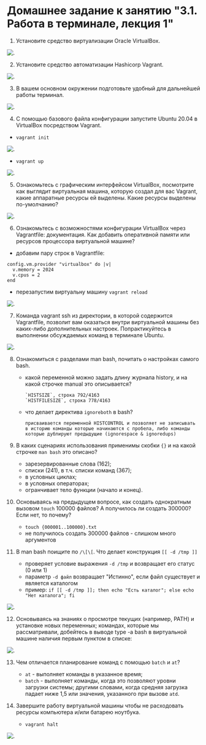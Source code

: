 # Домашнее задание к занятию "3.1. Работа в терминале, лекция 1"

1. Установите средство виртуализации Oracle VirtualBox.

![.](img/img1.jpg)

2. Установите средство автоматизации Hashicorp Vagrant.

![.](img/img2.jpg)

3. В вашем основном окружении подготовьте удобный для дальнейшей работы терминал.

![.](img/img3.jpg)

4. С помощью базового файла конфигурации запустите Ubuntu 20.04 в VirtualBox посредством Vagrant.
- `vagrant init`

![.](img/img4_1.jpg)

- `vagrant up`

![.](img/img4_2.jpg)

5. Ознакомьтесь с графическим интерфейсом VirtualBox, посмотрите как выглядит виртуальная машина, которую создал для вас Vagrant, какие аппаратные ресурсы ей выделены. Какие ресурсы выделены по-умолчанию?

![.](img/img5.jpg)

6. Ознакомьтесь с возможностями конфигурации VirtualBox через Vagrantfile: документация. Как добавить оперативной памяти или ресурсов процессора виртуальной машине?
- добавим пару строк в Vagrantfile:
````
config.vm.provider "virtualbox" do |v|
  v.memory = 2024
  v.cpus = 2
end
````
- перезапустим виртуальну машину `vagrant reload`

![.](img/img6.jpg)

7. Команда vagrant ssh из директории, в которой содержится Vagrantfile, позволит вам оказаться внутри виртуальной машины без каких-либо дополнительных настроек. Попрактикуйтесь в выполнении обсуждаемых команд в терминале Ubuntu.

![.](img/img7.jpg)

8. Ознакомиться с разделами man bash, почитать о настройках самого bash.

   - какой переменной можно задать длину журнала history, и на какой строчке manual это описывается?
   
         `HISTSIZE`, строка 792/4163
         `HISTFILESIZE`, строка 778/4163  
   
   - что делает директива `ignoreboth` в bash?

         присваивается переменной HISTCONTROL и позволяет не записывать в историю команды которые начинаются с пробела, либо команды которые дублируют предыдущие (ignorespace & ignoredups)

9. В каких сценариях использования применимы скобки `{}` и на какой строчке `man bash` это описано?

   - зарезервированные слова (162);
   - списки (241), в т.ч. списки команд (367);
   - в условных циклах;
   - в условных операторах;
   - огранчивает тело функции (начало и конец).

10. Основываясь на предыдущем вопросе, как создать однократным вызовом `touch` 100000 файлов? А получилось ли создать 300000? Если нет, то почему? 

    - `touch {000001..100000}.txt`
    - не получилось создать 300000 файлов - слишком много аргументов

11. В man bash поищите по `/\[\[`. Что делает конструкция `[[ -d /tmp ]]`

    - проверяет условие выражения `-d /tmp` и возвращает его статус (0 или 1)
    - параметр `-d файл` возвращает "Истинно", если файл существует и является каталогом
    - пример: `if [[ -d /tmp ]]; then echo "Есть каталог"; else echo "Нет каталога"; fi`

![.](img/img11.jpg)
    
12. Основываясь на знаниях о просмотре текущих (например, PATH) и установке новых переменных; командах, которые мы рассматривали, добейтесь в выводе type -a bash в виртуальной машине наличия первым пунктом в списке:

![.](img/img12.jpg)

13. Чем отличается планирование команд с помощью `batch` и `at`?

    - `at` - выполняет команды в указанное время;
    - `batch` - выполняет команды, когда это позволяют уровни загрузки системы; другими словами, когда средняя загрузка падает ниже 1,5 или значения, указанного при вызове `atd`. 

14. Завершите работу виртуальной машины чтобы не расходовать ресурсы компьютера и/или батарею ноутбука.

    - `vagrant halt`

![.](img/img14.jpg)

